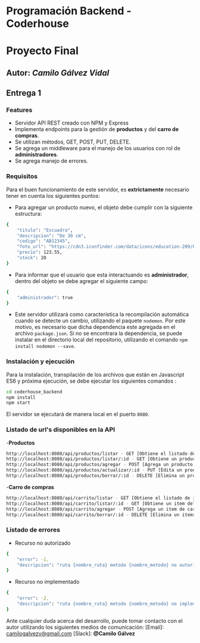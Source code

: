 # Programación Backend - Coderhouse
# Proyecto Final
## Autor: _Camilo Gálvez Vidal_

## Entrega 1


### Features
- Servidor API REST creado con NPM y Express
- Implementa endpoints para la gestión de **productos** y del **carro de compras**.
- Se utilizan métodos, GET, POST, PUT, DELETE.
- Se agrega un middleware para el manejo de los usuarios con rol de **administradores**.
- Se agrega manejo de errores.

### Requisitos
Para el buen funcionamiento de este servidor, es **extrictamente** necesario tener en cuenta los siguientes puntos:

- Para agregar un producto nuevo, el objeto debe cumplir con la siguiente estructura:
```sh
{ 
    "titulo": "Escuadra",
    "descripcion": "De 30 cm",
    "codigo": "AB12345",
    "foto_url": "https://cdn3.iconfinder.com/data/icons/education-209/64/ruler-triangle-stationary-school-256.png",
    "precio": 123.55,
    "stock": 20
}
```

- Para informar que el usuario que esta interactuando es **administrador**, dentro del objeto se debe agregar el siguiente campo:
```sh
{ 
    "administrador": true
}
```


- Este servidor utilizará como característica la recompilación automática cuando se detecte un cambio, utilizando el paquete `nodemon`. Por este motivo, es necesario que dicha dependencia este agregada en el archivo `package.json`. Si no se encontrara la dependencia, se puede instalar en el directorio local del repositorio, utilizando el comando `npm install nodemon --save`.

### Instalación y ejecución
Para la instalación, transpilación de los archivos que están en Javascript ES6 y próxima ejecución, se debe ejecutar los siguientes comandos :
```sh
cd coderhouse_backend
npm install
npm start
```

El servidor se ejecutará de manera local en el puerto `8080`.

### Listado de url's disponibles en la API

-**Productos**

```sh
http://localhost:8080/api/productos/listar - GET [Obtiene el listado de productos]
http://localhost:8080/api/productos/listar/:id - GET [Obtiene un producto en específico]
http://localhost:8080/api/productos/agregar - POST [Agrega un producto nuevo]
http://localhost:8080/api/productos/actualizar/:id - PUT [Edita un producto en específico]
http://localhost:8080/api/productos/borrar/:id - DELETE [Elimina un producto en específico]
```

-**Carro de compras**

```sh
http://localhost:8080/api/carrito/listar - GET [Obtiene el listado de items del carrito]
http://localhost:8080/api/carrito/listar/:id - GET [Obtiene un item del carrito en específico]
http://localhost:8080/api/carrito/agregar - POST [Agrega un item de carrito nuevo]
http://localhost:8080/api/carrito/borrar/:id - DELETE [Elimina un items de carrito en específico]
```

### Listado de errores 

- Recurso no autorizado
```sh
{
    "error": -1,
    "descripcion": "ruta {nombre_ruta} metodo {nombre_metodo} no autorizada"
}
```

- Recurso no implementado
```sh
{
    "error": -2,
    "descripcion": "ruta {nombre_ruta} metodo {nombre_metodo} no implementada"
}
```

Ante cualquier duda acerca del desarrollo, puede tomar contacto con el autor utilizando los siguientes medios de comunicación:
[Email]: <camilogalvezv@gmail.com>
[Slack]: **@Camilo Gálvez**

